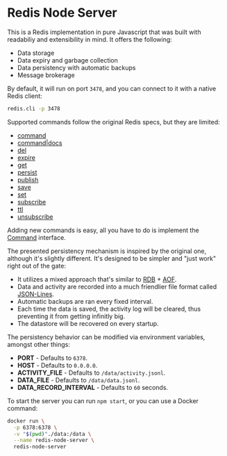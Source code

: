 # Redis Node Server

This is a Redis implementation in pure Javascript that was built with readabiliy and extensibility in mind. It offers the following:

- Data storage
- Data expiry and garbage collection
- Data persistency with automatic backups
- Message brokerage

By default, it will run on port `3478`, and you can connect to it with a native Redis client:

```sh
redis.cli -p 3478
```

Supported commands follow the original Redis specs, but they are limited:

- [command](./src/commands/commands/command.ts)
- [command|docs](./src/commands/commands/command_docs.ts)
- [del](./src/commands/commands/del.ts)
- [expire](./src/commands/commands/expire.ts)
- [get](./src/commands/commands/get.ts)
- [persist](./src/commands/commands/persist.ts)
- [publish](./src/commands/commands/publish.ts)
- [save](./src/commands/commands/save.ts)
- [set](./src/commands/commands/set.ts)
- [subscribe](./src/commands/commands/subscribe.ts)
- [ttl](./src/commands/commands/ttl.ts)
- [unsubscribe](./src/commands/commands/unsubscribe.ts)

Adding new commands is easy, all you have to do is implement the [Command](./src/commands/command.ts) interface.

The presented persistency mechanism is inspired by the original one, although it's slightly different. It's designed to be simpler and "just work" right out of the gate:

- It utilizes a mixed approach that's similar to [RDB](https://redis.io/docs/management/persistence/#rdb-advantages) + [AOF](https://redis.io/docs/management/persistence/#aof-advantages).
- Data and activity are recorded into a much friendlier file format called [JSON-Lines](https://jsonlines.org/).
- Automatic backups are ran every fixed interval.
- Each time the data is saved, the activity log will be cleared, thus preventing it from getting infinitly big.
- The datastore will be recovered on every startup.

The persistency behavior can be modified via environment variables, amongst other things:

- **PORT** - Defaults to `6378`.
- **HOST** - Defaults to `0.0.0.0`.
- **ACTIVITY_FILE** - Defaults to `/data/activity.jsonl`.
- **DATA_FILE** - Defaults to `/data/data.jsonl`.
- **DATA_RECORD_INTERVAL** - Defaults to `60` seconds.

To start the server you can run `npm start`, or you can use a Docker command:

```sh
docker run \
  -p 6378:6378 \
  -v "$(pwd)"./data:/data \
  --name redis-node-server \
  redis-node-server
```
